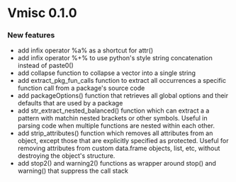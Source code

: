 # Vmisc 0.1.0

### New features
* add infix operator %a% as a shortcut for attr()
* add infix operator %+% to use python's style string concatenation instead of paste0()
* add collapse function to collapse a vector into a single string
* add extract_pkg_fun_calls function to extract all occurrences a specific function call from a package's source code
* add packageOptions() function that retrieves all global options and their defaults that are used by a package
* add str_extract_nested_balanced() function which can extract a a pattern with matchin nested brackets or other symbols. Useful in parsing code when multiple functions are nested within each other.
* add strip_attributes() function which removes all attributes from an object, except those that are explicitly specified as protected. Useful for removing attributes from custom data.frame objects, list, etc, without destroying the object's structure.
* add stop2() and warning2() functions as wrapper around stop() and warning() that suppress the call stack
